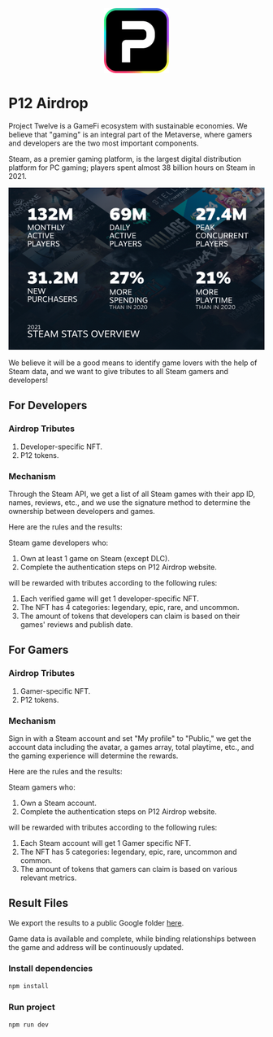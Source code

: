 <p align="center">
    <img alt="p12_logo" src="./docs/p12_logo.png" />
</p>

# P12 Airdrop

Project Twelve is a GameFi ecosystem with sustainable economies. We believe that "gaming" is an integral part of the
Metaverse, where gamers and developers are the two most important components.

Steam, as a premier gaming platform, is the largest digital distribution platform for PC gaming; players spent almost 38
billion hours on Steam in 2021.

![readme_01](./docs/readme_01.png)

We believe it will be a good means to identify game lovers with the help of Steam data, and we want to give tributes to
all Steam gamers and developers!

## For Developers

### Airdrop Tributes

1. Developer-specific NFT.
2. P12 tokens.

### Mechanism

Through the Steam API, we get a list of all Steam games with their app ID, names, reviews, etc., and we use the
signature method to determine the ownership between developers and games.

Here are the rules and the results:

Steam game developers who:

1. Own at least 1 game on Steam (except DLC).
2. Complete the authentication steps on P12 Airdrop website.

will be rewarded with tributes according to the following rules:

1. Each verified game will get 1 developer-specific NFT.
2. The NFT has 4 categories: legendary, epic, rare, and uncommon.
3. The amount of tokens that developers can claim is based on their games' reviews and publish date.

## For Gamers

### Airdrop Tributes

1. Gamer-specific NFT.
2. P12 tokens.

### Mechanism

Sign in with a Steam account and set "My profile" to "Public," we get the account data including the avatar, a games
array, total playtime, etc., and the gaming experience will determine the rewards.

Here are the rules and the results:

Steam gamers who:

1. Own a Steam account.
2. Complete the authentication steps on P12 Airdrop website.

will be rewarded with tributes according to the following rules:

1. Each Steam account will get 1 Gamer specific NFT.
2. The NFT has 5 categories: legendary, epic, rare, uncommon and common.
3. The amount of tokens that gamers can claim is based on various relevant metrics.

## Result Files

We export the results to a public Google
folder [here](https://drive.google.com/drive/folders/1jKYEUQvfKuJcV84pWSdH96XO05HC4zPs).

Game data is available and complete, while binding relationships between the game and address will be continuously
updated.

### Install dependencies

```bash
npm install
```

### Run project

```bash
npm run dev
```